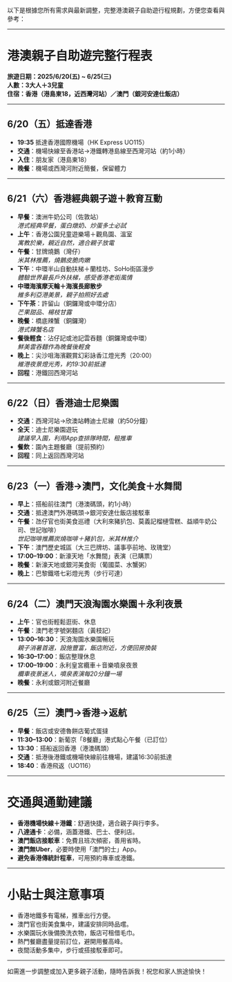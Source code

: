 以下是根據您所有需求與最新調整，完整港澳親子自助遊行程規劃，方便您查看與參考：

---

# 港澳親子自助遊完整行程表  
**旅遊日期：2025/6/20(五) ~ 6/25(三)**  
**人數：3大人＋3兒童**  
**住宿：香港（港島東18，近西灣河站）／澳門（銀河安達仕飯店）**

---

## 6/20（五）抵達香港

- **19:35** 抵達香港國際機場（HK Express UO115）
- **交通**：機場快線至香港站→港鐵轉港島線至西灣河站（約1小時）
- **入住**：朋友家（港島東18）
- **晚餐**：機場或西灣河附近簡餐，保留體力

---

## 6/21（六）香港經典親子遊＋教育互動

- **早餐**：澳洲牛奶公司（佐敦站）  
  *港式經典早餐，蛋白燉奶、炒蛋多士必試*
- **上午**：香港公園兒童遊樂場＋觀鳥園、溫室  
  *寓教於樂，親近自然，適合親子放電*
- **午餐**：甘牌燒鵝（灣仔）  
  *米其林推薦，燒鵝皮脆肉嫩*
- **下午**：中環半山自動扶梯＋蘭桂坊、SoHo街區漫步  
  *體驗世界最長戶外扶梯，感受香港老街風情*
- **中環海濱摩天輪＋海濱長廊散步**  
  *維多利亞港美景，親子拍照好去處*
- **下午茶**：許留山（銅鑼灣或中環分店）  
  *芒果甜品、楊枝甘露*
- **晚餐**：橋底辣蟹（銅鑼灣）  
  *港式辣蟹名店*
- **餐後輕食**：沾仔記或池記雲吞麵（銅鑼灣或中環）  
  *鮮美雲吞麵作為晚餐後輕食*
- **晚上**：尖沙咀海濱觀賞幻彩詠香江燈光秀（20:00）  
  *維港夜景燈光秀，約19:30前抵達*
- **回程**：港鐵回西灣河站

---

## 6/22（日）香港迪士尼樂園

- **交通**：西灣河站→欣澳站轉迪士尼線（約50分鐘）
- **全天**：迪士尼樂園遊玩  
  *建議早入園，利用App查排隊時間，租推車*
- **餐飲**：園內主題餐廳（提前預約）
- **回程**：同上返回西灣河站

---

## 6/23（一）香港→澳門，文化美食＋水舞間

- **早上**：搭船前往澳門（港澳碼頭，約1小時）
- **交通**：抵達澳門外港碼頭→銀河安達仕飯店接駁車
- **午餐**：氹仔官也街美食巡禮（大利來豬扒包、莫義記榴槤雪糕、益順牛奶公司、世記咖啡）  
  *世記咖啡推薦炭燒咖啡＋豬扒包，米其林推介*
- **下午**：澳門歷史城區（大三巴牌坊、議事亭前地、玫瑰堂）
- **17:00–19:00**：新濠天地「水舞間」表演（已購票）
- **晚餐**：新濠天地或銀河美食街（葡國菜、水蟹粥）
- **晚上**：巴黎鐵塔七彩燈光秀（步行可達）

---

## 6/24（二）澳門天浪淘園水樂園＋永利夜景

- **上午**：官也街輕鬆逛街、休息
- **午餐**：澳門老字號粥麵店（黃枝記）
- **13:00–16:30**：天浪淘園水樂園暢玩  
  *親子消暑首選，設施豐富，飯店附近，方便回房換裝*
- **16:30–17:00**：飯店整理休息
- **17:00–19:00**：永利皇宮纜車＋音樂噴泉夜景  
  *纜車夜景迷人，噴泉表演每20分鐘一場*
- **晚餐**：永利或銀河附近餐廳

---

## 6/25（三）澳門→香港→返航

- **早餐**：飯店或安德魯餅店葡式蛋撻
- **11:30–13:00**：新葡京「8餐廳」港式點心午餐（已訂位）
- **13:30**：搭船返回香港（港澳碼頭）
- **交通**：抵港後港鐵或機場快線前往機場，建議16:30前抵達
- **18:40**：香港飛返（UO116）

---

# 交通與通勤建議

- **香港機場快線＋港鐵**：舒適快捷，適合親子與行李多。
- **八達通卡**：必備，涵蓋港鐵、巴士、便利店。
- **澳門飯店接駁車**：免費且班次頻密，善用省時。
- **澳門無Uber**，必要時使用「澳門的士」App。
- **避免香港傳統計程車**，可用預約專車或港鐵。

---

# 小貼士與注意事項

- 香港地鐵多有電梯，推車出行方便。
- 澳門官也街美食集中，建議安排同時品嚐。
- 水樂園玩水後備換洗衣物，飯店可租借毛巾。
- 熱門餐廳盡量提前訂位，避開用餐高峰。
- 夜間活動多集中，步行或搭接駁車即可。

---

如需進一步調整或加入更多親子活動，隨時告訴我！祝您和家人旅途愉快！